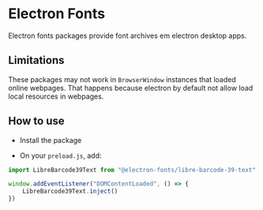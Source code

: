 # Electron Fonts

Electron fonts packages provide font archives em electron desktop apps.

## Limitations

These packages may not work in `BrowserWindow` instances that loaded online webpages. That happens because electron by default not allow load local resources in webpages.

## How to use

* Install the package

* On your `preload.js`, add:

```ts
import LibreBarcode39Text from "@electron-fonts/libre-barcode-39-text"

window.addEventListener("DOMContentLoaded", () => {
    LibreBarcode39Text.inject()
})
```